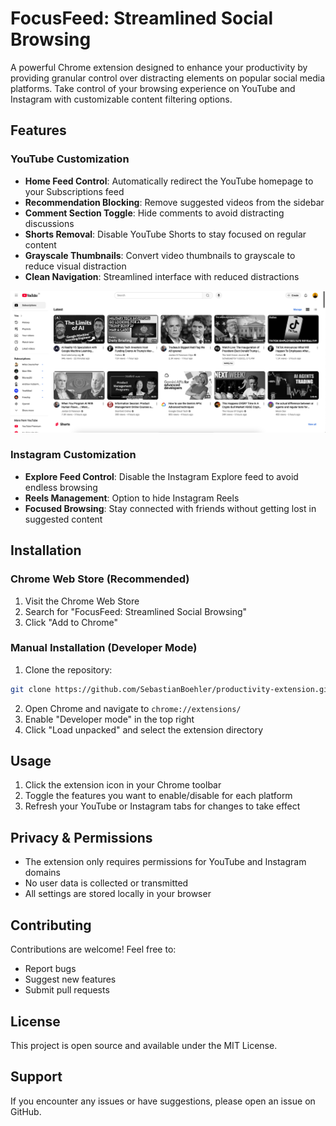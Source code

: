 # FocusFeed: Streamlined Social Browsing

A powerful Chrome extension designed to enhance your productivity by providing granular control over distracting elements on popular social media platforms. Take control of your browsing experience on YouTube and Instagram with customizable content filtering options.

## Features

### YouTube Customization
- **Home Feed Control**: Automatically redirect the YouTube homepage to your Subscriptions feed
- **Recommendation Blocking**: Remove suggested videos from the sidebar
- **Comment Section Toggle**: Hide comments to avoid distracting discussions
- **Shorts Removal**: Disable YouTube Shorts to stay focused on regular content
- **Grayscale Thumbnails**: Convert video thumbnails to grayscale to reduce visual distraction
- **Clean Navigation**: Streamlined interface with reduced distractions

![YouTube with grayscale thumbnails](screenshots/Youtube_gray_thumbnails.png)

### Instagram Customization
- **Explore Feed Control**: Disable the Instagram Explore feed to avoid endless browsing
- **Reels Management**: Option to hide Instagram Reels
- **Focused Browsing**: Stay connected with friends without getting lost in suggested content

## Installation

### Chrome Web Store (Recommended)
1. Visit the Chrome Web Store
2. Search for "FocusFeed: Streamlined Social Browsing"
3. Click "Add to Chrome"

### Manual Installation (Developer Mode)
1. Clone the repository:
```bash
git clone https://github.com/SebastianBoehler/productivity-extension.git
```
2. Open Chrome and navigate to `chrome://extensions/`
3. Enable "Developer mode" in the top right
4. Click "Load unpacked" and select the extension directory

## Usage
1. Click the extension icon in your Chrome toolbar
2. Toggle the features you want to enable/disable for each platform
3. Refresh your YouTube or Instagram tabs for changes to take effect

## Privacy & Permissions
- The extension only requires permissions for YouTube and Instagram domains
- No user data is collected or transmitted
- All settings are stored locally in your browser

## Contributing
Contributions are welcome! Feel free to:
- Report bugs
- Suggest new features
- Submit pull requests

## License
This project is open source and available under the MIT License.

## Support
If you encounter any issues or have suggestions, please open an issue on GitHub.
